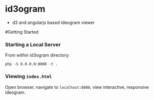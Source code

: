 # id3ogram
+ d3 and angularjs based ideogram viewer

#Getting Started

### Starting a Local Server

From within id3ogram directory:
```
php -S 0.0.0.0:8080 -t .
```

### Viewing `index.html`

Open browser, navigate to `localhost:8080`, view interactive, responsive ideogram.

